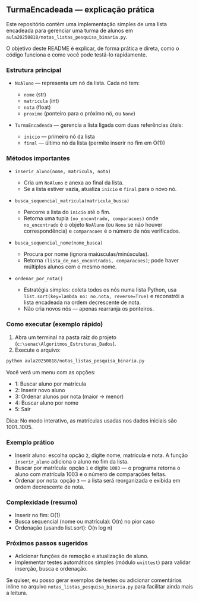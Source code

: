 ## TurmaEncadeada — explicação prática

Este repositório contém uma implementação simples de uma lista encadeada
para gerenciar uma turma de alunos em `aula20250818/notas_listas_pesquisa_binaria.py`.

O objetivo deste README é explicar, de forma prática e direta, como o código
funciona e como você pode testá-lo rapidamente.

### Estrutura principal

- `NoAluno` — representa um nó da lista. Cada nó tem:
  - `nome` (str)
  - `matricula` (int)
  - `nota` (float)
  - `proximo` (ponteiro para o próximo nó, ou `None`)

- `TurmaEncadeada` — gerencia a lista ligada com duas referências úteis:
  - `inicio` — primeiro nó da lista
  - `final` — último nó da lista (permite inserir no fim em O(1))

### Métodos importantes

- `inserir_aluno(nome, matricula, nota)`
  - Cria um `NoAluno` e anexa ao final da lista.
  - Se a lista estiver vazia, atualiza `inicio` e `final` para o novo nó.

- `busca_sequencial_matricula(matricula_busca)`
  - Percorre a lista do `inicio` até o fim.
  - Retorna uma tupla `(no_encontrado, comparacoes)` onde `no_encontrado`
    é o objeto `NoAluno` (ou `None` se não houver correspondência) e
    `comparacoes` é o número de nós verificados.

- `busca_sequencial_nome(nome_busca)`
  - Procura por nome (ignora maiúsculas/minúsculas).
  - Retorna `(lista_de_nos_encontrados, comparacoes)`; pode haver múltiplos
    alunos com o mesmo nome.

- `ordenar_por_nota()`
  - Estratégia simples: coleta todos os nós numa lista Python, usa
    `list.sort(key=lambda no: no.nota, reverse=True)` e reconstrói a lista
    encadeada na ordem decrescente de nota.
  - Não cria novos nós — apenas rearranja os ponteiros.

### Como executar (exemplo rápido)

1. Abra um terminal na pasta raiz do projeto (`c:\senac\Algoritmos_Estruturas_Dados`).
2. Execute o arquivo:

```bash
python aula20250818/notas_listas_pesquisa_binaria.py
```

Você verá um menu com as opções:
- 1: Buscar aluno por matrícula
- 2: Inserir novo aluno
- 3: Ordenar alunos por nota (maior -> menor)
- 4: Buscar aluno por nome
- 5: Sair

Dica: No modo interativo, as matrículas usadas nos dados iniciais são 1001..1005.

### Exemplo prático

- Inserir aluno: escolha opção `2`, digite nome, matrícula e nota. A função
  `inserir_aluno` adiciona o aluno no fim da lista.
- Buscar por matrícula: opção `1` e digite `1003` — o programa retorna o aluno
  com matrícula 1003 e o número de comparações feitas.
- Ordenar por nota: opção `3` — a lista será reorganizada e exibida em ordem
  decrescente de nota.

### Complexidade (resumo)

- Inserir no fim: O(1)
- Busca sequencial (nome ou matrícula): O(n) no pior caso
- Ordenação (usando list.sort): O(n log n)

### Próximos passos sugeridos

- Adicionar funções de remoção e atualização de aluno.
- Implementar testes automáticos simples (módulo `unittest`) para validar
  inserção, busca e ordenação.

Se quiser, eu posso gerar exemplos de testes ou adicionar comentários inline no
arquivo `notas_listas_pesquisa_binaria.py` para facilitar ainda mais a leitura.

